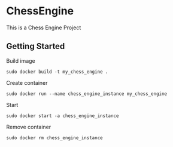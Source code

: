 # ChessEngine

This is a Chess Engine Project

## Getting Started

Build image

    sudo docker build -t my_chess_engine .

Create container

    sudo docker run --name chess_engine_instance my_chess_engine

Start    

    sudo docker start -a chess_engine_instance

Remove container

    sudo docker rm chess_engine_instance